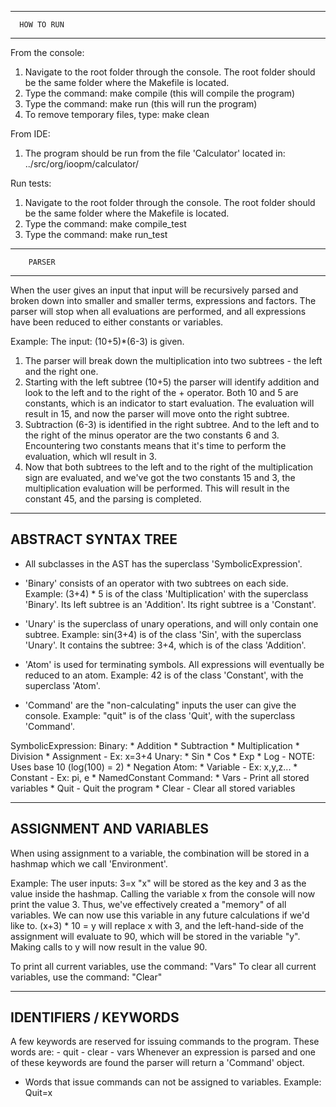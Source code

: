 -----------------------
      HOW TO RUN
-----------------------

From the console:
1. Navigate to the root folder through the console. The root folder should be the same folder where the Makefile is located.
2. Type the command: make compile  (this will compile the program)
3. Type the command: make run  (this will run the program)
4. To remove temporary files, type: make clean


From IDE:
1. The program should be run from the file 'Calculator' located in:  ../src/org/ioopm/calculator/


Run tests:
1. Navigate to the root folder through the console. The root folder should be the same folder where the Makefile is located.
2. Type the command: make compile_test
3. Type the command: make run_test




-----------------------
        PARSER
-----------------------

When the user gives an input that input will be recursively parsed and broken down into smaller and smaller terms, expressions and factors.
The parser will stop when all evaluations are performed, and all expressions have been reduced to either constants or variables.

Example:
The input: (10+5)*(6-3)  is given.
1. The parser will break down the multiplication into two subtrees - the left and the right one.
2. Starting with the left subtree (10+5) the parser will identify addition and look to the left and to the right of the + operator.
Both 10 and 5 are constants, which is an indicator to start evaluation. The evaluation will result in 15, and now the parser will move onto
the right subtree.
3. Subtraction (6-3) is identified in the right subtree. And to the left and to the right of the minus operator are the two constants
6 and 3. Encountering two constants means that it's time to perform the evaluation, which wll result in 3.
4. Now that both subtrees to the left and to the right of the multiplication sign are evaluated, and we've got the two constants
15 and 3, the multiplication evaluation will be performed. This will result in the constant 45, and the parsing is completed.



-----------------------
  ABSTRACT SYNTAX TREE
-----------------------

* All subclasses in the AST has the superclass 'SymbolicExpression'.

* 'Binary' consists of an operator with two subtrees on each side. 
   Example: (3+4) * 5 is of the class 'Multiplication' with the superclass 'Binary'. Its left subtree is an 'Addition'.
   Its right subtree is a 'Constant'.

* 'Unary' is the superclass of unary operations, and will only contain one subtree.
   Example: sin(3+4) is of the class 'Sin', with the superclass 'Unary'. It contains the subtree: 3+4, which is of the class 'Addition'.

* 'Atom' is used for terminating symbols. All expressions will eventually be reduced to an atom.
   Example: 42 is of the class 'Constant', with the superclass 'Atom'. 

* 'Command' are the "non-calculating" inputs the user can give the console.
   Example: "quit" is of the class 'Quit', with the superclass 'Command'. 


SymbolicExpression:
    Binary:
        * Addition
        * Subtraction
        * Multiplication
        * Division
        * Assignment - Ex: x=3+4
    Unary:
        * Sin
        * Cos
        * Exp
        * Log - NOTE: Uses base 10 (log(100) = 2)
        * Negation
    Atom:
        * Variable - Ex: x,y,z...
        * Constant - Ex: pi, e
        * NamedConstant
    Command:
        * Vars  - Print all stored variables
        * Quit  - Quit the program
        * Clear - Clear all stored variables


-----------------------
ASSIGNMENT AND VARIABLES
-----------------------

When using assignment to a variable, the combination will be stored in a hashmap which we call 'Environment'.

Example: The user inputs: 3=x
"x" will be stored as the key and 3 as the value inside the hashmap. Calling the variable x from the console will now print the value 3.
Thus, we've effectively created a "memory" of all variables. We can now use this variable in any future calculations if we'd like to.
(x+3) * 10 = y   will replace x with 3, and the left-hand-side of the assignment will evaluate to 90, which will be stored in the variable "y".
Making calls to y will now result in the value 90.

To print all current variables, use the command: "Vars"
To clear all current variables, use the command: "Clear"


-----------------------
IDENTIFIERS / KEYWORDS
-----------------------

A few keywords are reserved for issuing commands to the program. These words are:
    - quit
    - clear
    - vars
Whenever an expression is parsed and one of these keywords are found the parser will return a 'Command' object.


* Words that issue commands can not be assigned to variables. Example: Quit=x
